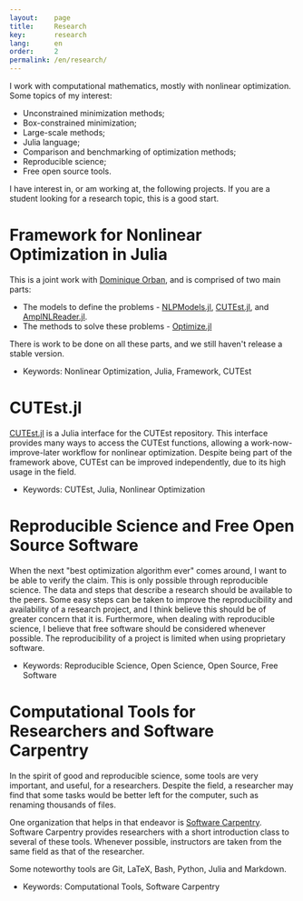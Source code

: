 ```yaml
---
layout:    page
title:     Research
key:       research
lang:      en
order:     2
permalink: /en/research/
---
```

I work with computational mathematics, mostly with nonlinear optimization.
Some topics of my interest:

  - Unconstrained minimization methods;
  - Box-constrained minimization;
  - Large-scale methods;
  - Julia language;
  - Comparison and benchmarking of optimization methods;
  - Reproducible science;
  - Free open source tools.

I have interest in, or am working at, the following projects.
If you are a student looking for a research topic, this is a good start.

# Framework for Nonlinear Optimization in Julia

This is a joint work with [Dominique Orban](https://www.gerad.ca/~orban/),
and is comprised of two main parts:

  - The models to define the problems -
    [NLPModels.jl](https://github.com/JuliaOptimizers/NLPModels.jl),
    [CUTEst.jl](https://github.com/JuliaOptimizers/CUTEst.jl), and
    [AmplNLReader.jl](https://github.com/JuliaOptimizers/AmplNLReader.jl).
  - The methods to solve these problems -
    [Optimize.jl](https://github.com/JuliaOptimizers/Optimize.jl)

There is work to be done on all these parts, and we still haven't release a
stable version.

  - Keywords: Nonlinear Optimization, Julia, Framework, CUTEst

# CUTEst.jl

[CUTEst.jl](https://github.com/optimizers/CUTEst.jl) is a Julia interface for
the CUTEst repository.
This interface provides many ways to access the CUTEst functions, allowing a
work-now-improve-later workflow for nonlinear optimization.
Despite being part of the framework above, CUTEst can be improved independently,
due to its high usage in the field.

 - Keywords: CUTEst, Julia, Nonlinear Optimization

# Reproducible Science and Free Open Source Software

When the next "best optimization algorithm ever" comes around, I want to be able
to verify the claim.
This is only possible through reproducible science.
The data and steps that describe a research should be available to the peers.
Some easy steps can be taken to improve the reproducibility and availability of
a research project, and I think believe this should be of greater concern that
it is.
Furthermore, when dealing with reproducible science, I believe that free
software should be considered whenever possible.
The reproducibility of a project is limited when using proprietary software.

 - Keywords: Reproducible Science, Open Science, Open Source, Free Software

# Computational Tools for Researchers and Software Carpentry

In the spirit of good and reproducible science, some tools are very important,
and useful, for a researchers.
Despite the field, a researcher may find that some tasks would be better left
for the computer, such as renaming thousands of files.

One organization that helps in that endeavor is
[Software Carpentry](http://software-carpentry.org/).
Software Carpentry provides researchers with a short introduction class to
several of these tools. Whenever possible, instructors are taken from the same
field as that of the researcher.

Some noteworthy tools are Git, LaTeX, Bash, Python, Julia and Markdown.

 - Keywords: Computational Tools, Software Carpentry
